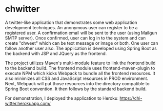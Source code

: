 # chwitter
A twitter-like application that demonstrates some web application development techniques. An anonymous user can register
to be a registered user. A confirmation email will be sent to the user (using Mailgun SMTP server). Once confirmed, user
can log in to the system and can create "chweet" which can be text message or image or both. One user can follow another
user also. The application is developed using Spring Boot as the backend with JSP and JQuery as the frontend.

The project utilizes Maven's multi-module feature to link the frontend build to the backend build. The frontend module
uses frontend-maven-plugin to execute NPM which kicks Webpack to bundle all the frontend resources. It also minimizes
all CSS and JavaScript resources in PROD environment. Next, Webpack will put those resources into the
directory compatible to Spring Boot convention. It then follows by the standard backend build.

For demonstration, I deployed the application to Heroku: https://chi-witter.herokuapp.com/